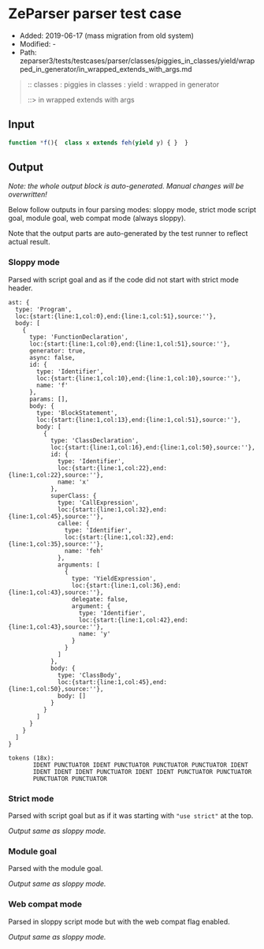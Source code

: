 # ZeParser parser test case

- Added: 2019-06-17 (mass migration from old system)
- Modified: -
- Path: zeparser3/tests/testcases/parser/classes/piggies_in_classes/yield/wrapped_in_generator/in_wrapped_extends_with_args.md

> :: classes : piggies in classes : yield : wrapped in generator
>
> ::> in wrapped extends with args

## Input

`````js
function *f(){  class x extends feh(yield y) { }  }
`````

## Output

_Note: the whole output block is auto-generated. Manual changes will be overwritten!_

Below follow outputs in four parsing modes: sloppy mode, strict mode script goal, module goal, web compat mode (always sloppy).

Note that the output parts are auto-generated by the test runner to reflect actual result.

### Sloppy mode

Parsed with script goal and as if the code did not start with strict mode header.

`````
ast: {
  type: 'Program',
  loc:{start:{line:1,col:0},end:{line:1,col:51},source:''},
  body: [
    {
      type: 'FunctionDeclaration',
      loc:{start:{line:1,col:0},end:{line:1,col:51},source:''},
      generator: true,
      async: false,
      id: {
        type: 'Identifier',
        loc:{start:{line:1,col:10},end:{line:1,col:10},source:''},
        name: 'f'
      },
      params: [],
      body: {
        type: 'BlockStatement',
        loc:{start:{line:1,col:13},end:{line:1,col:51},source:''},
        body: [
          {
            type: 'ClassDeclaration',
            loc:{start:{line:1,col:16},end:{line:1,col:50},source:''},
            id: {
              type: 'Identifier',
              loc:{start:{line:1,col:22},end:{line:1,col:22},source:''},
              name: 'x'
            },
            superClass: {
              type: 'CallExpression',
              loc:{start:{line:1,col:32},end:{line:1,col:45},source:''},
              callee: {
                type: 'Identifier',
                loc:{start:{line:1,col:32},end:{line:1,col:35},source:''},
                name: 'feh'
              },
              arguments: [
                {
                  type: 'YieldExpression',
                  loc:{start:{line:1,col:36},end:{line:1,col:43},source:''},
                  delegate: false,
                  argument: {
                    type: 'Identifier',
                    loc:{start:{line:1,col:42},end:{line:1,col:43},source:''},
                    name: 'y'
                  }
                }
              ]
            },
            body: {
              type: 'ClassBody',
              loc:{start:{line:1,col:45},end:{line:1,col:50},source:''},
              body: []
            }
          }
        ]
      }
    }
  ]
}

tokens (18x):
       IDENT PUNCTUATOR IDENT PUNCTUATOR PUNCTUATOR PUNCTUATOR IDENT
       IDENT IDENT IDENT PUNCTUATOR IDENT IDENT PUNCTUATOR PUNCTUATOR
       PUNCTUATOR PUNCTUATOR
`````

### Strict mode

Parsed with script goal but as if it was starting with `"use strict"` at the top.

_Output same as sloppy mode._

### Module goal

Parsed with the module goal.

_Output same as sloppy mode._

### Web compat mode

Parsed in sloppy script mode but with the web compat flag enabled.

_Output same as sloppy mode._
